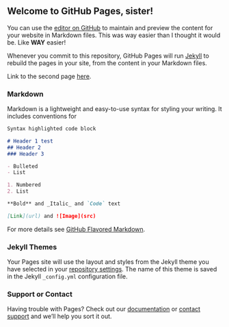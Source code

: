 ## Welcome to GitHub Pages, sister!

You can use the [editor on GitHub](https://github.com/walker84/testsite/edit/master/README.md) to maintain and preview the content for your website in Markdown files. This was way easier than I thought it would be. Like **WAY** easier!

Whenever you commit to this repository, GitHub Pages will run [Jekyll](https://jekyllrb.com/) to rebuild the pages in your site, from the content in your Markdown files.

Link to the second page [here](https://walker8.github.io/testsite/testpage1.md).

### Markdown

Markdown is a lightweight and easy-to-use syntax for styling your writing. It includes conventions for

```markdown
Syntax highlighted code block

# Header 1 test
## Header 2
### Header 3

- Bulleted
- List

1. Numbered
2. List

**Bold** and _Italic_ and `Code` text

[Link](url) and ![Image](src)
```

For more details see [GitHub Flavored Markdown](https://guides.github.com/features/mastering-markdown/).

### Jekyll Themes

Your Pages site will use the layout and styles from the Jekyll theme you have selected in your [repository settings](https://github.com/walker84/testsite/settings). The name of this theme is saved in the Jekyll `_config.yml` configuration file.

### Support or Contact

Having trouble with Pages? Check out our [documentation](https://help.github.com/categories/github-pages-basics/) or [contact support](https://github.com/contact) and we’ll help you sort it out.
